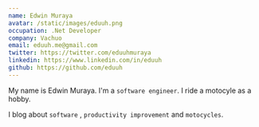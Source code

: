 ```yaml
---
name: Edwin Muraya
avatar: /static/images/eduuh.png
occupation: .Net Developer
company: Vachuo
email: eduuh.me@gmail.com
twitter: https://twitter.com/eduuhmuraya
linkedin: https://www.linkedin.com/in/eduuh
github: https://github.com/eduuh
---
```


My name is Edwin Muraya. I'm a `software engineer`. I ride a motocyle as a hobby.

I blog about `software` , `productivity improvement` and `motocycles`.
